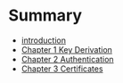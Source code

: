# Summary

* [introduction](introductions.md)
* [Chapter 1 Key Derivation](chapters/key_derivation.md)
* [Chapter 2 Authentication](authentication.md)
* [Chapter 3 Certificates](certificats.md)

